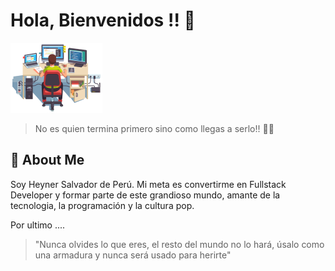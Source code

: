 # Hola, Bienvenidos !! 👋

![programador](./assets/programming-laptop.png)

> No es quien termina primero sino como llegas a serlo!! 💪🙌

## 🚀 About Me
Soy Heyner Salvador de Perú. Mi meta es convertirme en Fullstack Developer y formar parte de este grandioso mundo, amante de la tecnologia, la programación y la cultura pop.

Por ultimo ....

> "Nunca olvides lo que eres, el resto del mundo no lo hará, úsalo como una armadura y nunca será usado para herirte"

<!-- npx @11ty/eleventy --serve -->
<!-- http://localhost:8080/hosalvadorg/index.html -->
